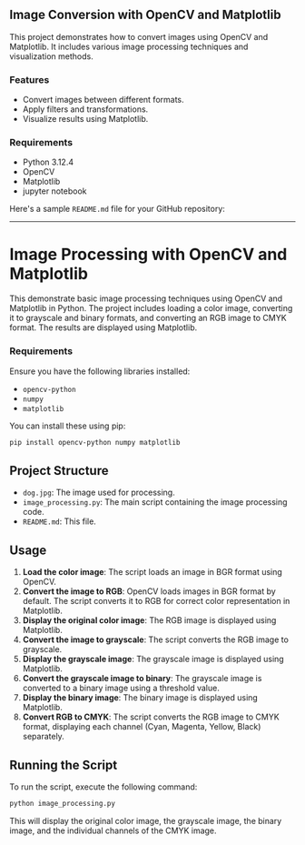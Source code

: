 ## Image Conversion with OpenCV and Matplotlib

This project demonstrates how to convert images using OpenCV and Matplotlib. It includes various image processing techniques and visualization methods.

### Features
- Convert images between different formats.
- Apply filters and transformations.
- Visualize results using Matplotlib.

### Requirements
- Python 3.12.4
- OpenCV
- Matplotlib
- jupyter notebook

Here's a sample `README.md` file for your GitHub repository:

---

# Image Processing with OpenCV and Matplotlib

This demonstrate basic image processing techniques using OpenCV and Matplotlib in Python. The project includes loading a color image, converting it to grayscale and binary formats, and converting an RGB image to CMYK format. The results are displayed using Matplotlib.

### Requirements

Ensure you have the following libraries installed:

- `opencv-python`
- `numpy`
- `matplotlib`

You can install these using pip:

```bash
pip install opencv-python numpy matplotlib
```

## Project Structure

- `dog.jpg`: The image used for processing.
- `image_processing.py`: The main script containing the image processing code.
- `README.md`: This file.

## Usage

1. **Load the color image**: The script loads an image in BGR format using OpenCV.
2. **Convert the image to RGB**: OpenCV loads images in BGR format by default. The script converts it to RGB for correct color representation in Matplotlib.
3. **Display the original color image**: The RGB image is displayed using Matplotlib.
4. **Convert the image to grayscale**: The script converts the RGB image to grayscale.
5. **Display the grayscale image**: The grayscale image is displayed using Matplotlib.
6. **Convert the grayscale image to binary**: The grayscale image is converted to a binary image using a threshold value.
7. **Display the binary image**: The binary image is displayed using Matplotlib.
8. **Convert RGB to CMYK**: The script converts the RGB image to CMYK format, displaying each channel (Cyan, Magenta, Yellow, Black) separately.

## Running the Script

To run the script, execute the following command:

```bash
python image_processing.py
```

This will display the original color image, the grayscale image, the binary image, and the individual channels of the CMYK image.


